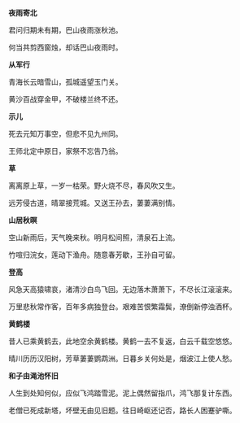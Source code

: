 **夜雨寄北**

君问归期未有期，巴山夜雨涨秋池。

何当共剪西窗烛，却话巴山夜雨时。

**从军行**

青海长云暗雪山，孤城遥望玉门关。

黄沙百战穿金甲，不破楼兰终不还。

**示儿**

死去元知万事空，但悲不见九州同。

王师北定中原日，家祭不忘告乃翁。

**草**

离离原上草，一岁一枯荣。野火烧不尽，春风吹又生。

远芳侵古道，晴翠接荒城。又送王孙去，萋萋满别情。

**山居秋暝**

空山新雨后，天气晚来秋。明月松间照，清泉石上流。

竹喧归浣女，莲动下渔舟。随意春芳歇，王孙自可留。

**登高**

风急天高猿啸哀，渚清沙白鸟飞回。无边落木萧萧下，不尽长江滚滚来。

万里悲秋常作客，百年多病独登台。艰难苦恨繁霜鬓，潦倒新停浊酒杯。

**黄鹤楼**

昔人已乘黄鹤去，此地空余黄鹤楼。黄鹤一去不复返，白云千载空悠悠。

晴川历历汉阳树，芳草萋萋鹦鹉洲。日暮乡关何处是，烟波江上使人愁。

**和子由渑池怀旧**

人生到处知何似，应似飞鸿踏雪泥。泥上偶然留指爪，鸿飞那复计东西。

老僧已死成新塔，坏壁无由见旧题。往日崎岖还记否，路长人困蹇驴嘶。